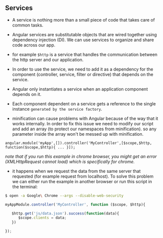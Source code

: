 ## Services

* A service is nothing more than a small piece of code that takes care of common tasks.
* Angular services are substitutable objects that are wired together using dependency injection (DI). We can use services to organize and share code across our app.
* for example `$http` is a service that handles the communication between the http server and our application.
* In order to use the service, we need to add it as a dependency for the component (controller, service, filter or directive) that depends on the service.
* Angular only instantiates a service when an application component depends on it.
* Each component dependent on a service gets a reference to the single instance `generated by the service factory`.

* minification can cause problems with Angular because of the way that it works internally. In order to fix this issue we need to modify our script and add an array (to protect our namespaces from minification). so any parameter inside the array won't be messed up with minification.

```
angular.module('myApp',[]).controller('MyController',[$scope,$http, function($scope,$http){ ... }]);
```

_note that if you run this example in chrome browser, you might get an error (XMLHttpRequest cannot load) which is specifically for chrome._

* it happens when we request the data from the same server that requested (for example request from localhost). To solve this problem we can either run the example in another browser or run this script in the terminal:

```sh
$ open -a Google\ Chrome --args --disable-web-security
```


```js
myAppModule.controller('MyController', function ($scope, $http){

   $http.get('js/data.json').success(function(data){
      $scope.clients = data;
   })

});
```

